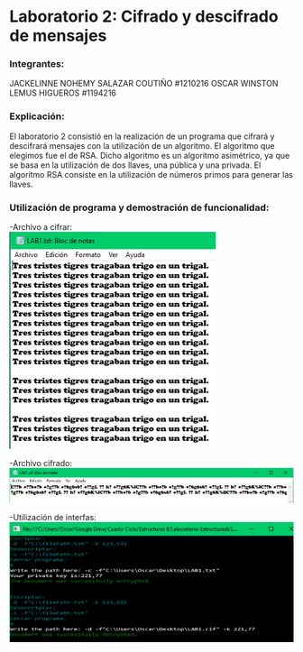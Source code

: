 # Laboratorio 2: Cifrado y descifrado de mensajes

### Integrantes: 
JACKELINNE NOHEMY SALAZAR COUTIÑO #1210216 
OSCAR WINSTON LEMUS HIGUEROS #1194216 

### Explicación:
El laboratorio 2 consistió en la realización de un programa que cifrará y descifrará mensajes con la utilización de un algoritmo. El algoritmo que elegimos fue el de RSA. Dicho algoritmo es un algoritmo asimétrico, ya que se basa en la utilización de dos llaves, una pública y una privada. El algoritmo RSA consiste en la utilización de números primos para generar las llaves.

### Utilización de programa y demostración de funcionalidad:

-Archivo a cifrar: <br />
![alt text](https://github.com/JackelinneSC/Lab02-DataEncryption/blob/master/Lab02_DataEncription/Images/archivoACifrar.PNG)

-Archivo cifrado: <br />
![alt text](https://github.com/JackelinneSC/Lab02-DataEncryption/blob/master/Lab02_DataEncription/Images/archivoCifrado.PNG)

-Utilización de interfas: <br />
![alt text](https://github.com/JackelinneSC/Lab02-DataEncryption/blob/master/Lab02_DataEncription/Images/interfaz.PNG)

